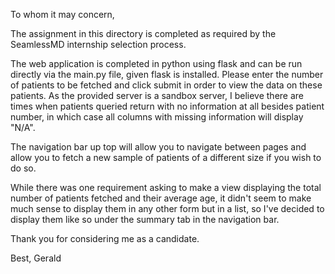 To whom it may concern,

The assignment in this directory is completed as required by the SeamlessMD internship selection process.

The web application is completed in python using flask and can be run directly via the main.py file, given flask is installed. Please enter the number of patients to be fetched and click submit in order to view the data on these patients. As the provided server is a sandbox server, I believe there are times when patients queried return with no information at all besides patient number, in which case all columns with missing information will display "N/A".

The navigation bar up top will allow you to navigate between pages and allow you to fetch a new sample of patients of a different size if you wish to do so.

While there was one requirement asking to make a view displaying the total number of patients fetched and their average age, it didn't seem to make much sense to display them in any other form but in a list, so I've decided to display them like so under the summary tab in the navigation bar.

Thank you for considering me as a candidate.

Best,
Gerald
